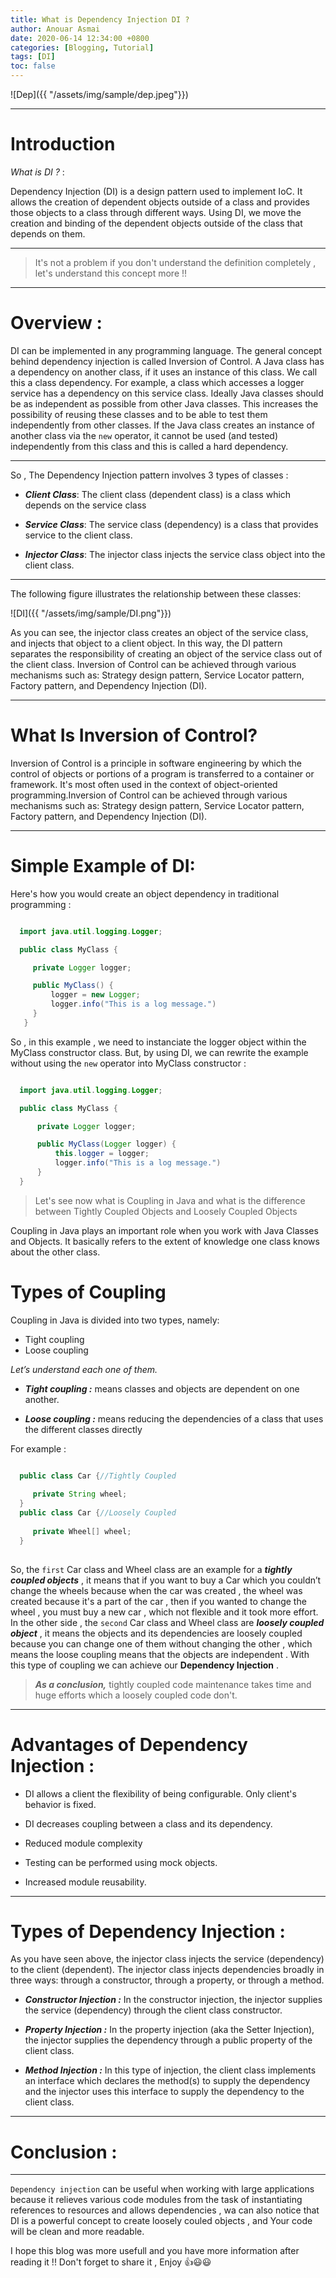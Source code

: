 ```yaml
---
title: What is Dependency Injection DI ?
author: Anouar Asmai
date: 2020-06-14 12:34:00 +0800
categories: [Blogging, Tutorial]
tags: [DI]
toc: false
---
```


![Dep]({{ "/assets/img/sample/dep.jpeg"}})

---

# Introduction

   *What is DI ?* : 
   
   Dependency Injection (DI) is a design pattern used to implement IoC. It allows the creation of dependent objects outside of a class and provides those objects to a class through different ways. Using DI, we move the creation and binding of the dependent objects outside of the class that depends on them.
 
 ***
 
> It's not a problem if you don't understand the definition completely , let's understand this concept more !!

***

# Overview :

  DI can be implemented in any programming language. The general concept behind dependency injection is called Inversion of Control.
A Java class has a dependency on another class, if it uses an instance of this class. We call this a class dependency. For example, a class which accesses a logger service has a dependency on this service class.
Ideally Java classes should be as independent as possible from other Java classes. This increases the possibility of reusing these classes and to be able to test them independently from other classes.
If the Java class creates an instance of another class via the `new` operator, it cannot be used (and tested) independently from this class and this is called a hard dependency.
 
 
***
 
So , The Dependency Injection pattern involves 3 types of classes :

 - ***Client Class***: The client class (dependent class) is a class which depends on the service class

 - ***Service Class***: The service class (dependency) is a class that provides service to the client class.

 - ***Injector Class***: The injector class injects the service class object into the client class.

***

The following figure illustrates the relationship between these classes:

![DI]({{ "/assets/img/sample/DI.png"}})

As you can see, the injector class creates an object of the service class, and injects that object to a client object. In this way, the DI pattern separates the responsibility of creating an object of the service class out of the client class. Inversion of Control can be achieved through various mechanisms such as: Strategy design pattern, Service Locator pattern, Factory pattern, and Dependency Injection (DI).

***


# What Is Inversion of Control?

 Inversion of Control is a principle in software engineering by which the control of objects or portions of a program is transferred to a container or framework. It's most often used in the context of object-oriented programming.Inversion of Control can be achieved through various mechanisms such as: Strategy design pattern, Service Locator pattern, Factory pattern, and Dependency Injection (DI).
 
---
 
# Simple Example of DI:
 
 
   Here's how you would create an object dependency in traditional programming :
 
 ```java
 
   import java.util.logging.Logger;

   public class MyClass {

      private Logger logger;

      public MyClass() {
          logger = new Logger;
          logger.info("This is a log message.")
      }
    }
  ```
 
So , in this example , we need to instanciate the logger object within the MyClass constructor class.
But, by using DI, we can rewrite the example without using the `new` operator into MyClass constructor :


```java

  import java.util.logging.Logger;

  public class MyClass {

      private Logger logger;

      public MyClass(Logger logger) {
          this.logger = logger;
          logger.info("This is a log message.")
      }
  }
```


 
> Let's see now what is Coupling in Java and what is the difference between Tightly Coupled Objects and Loosely Coupled Objects


 Coupling in Java plays an important role when you work with Java Classes and Objects. It basically refers to the extent of knowledge one class knows about the other class.
 
 
 
# Types of Coupling

Coupling in Java is divided into two types, namely:

   - Tight coupling
   - Loose coupling
    
*Let’s understand each one of them.*


  - ***Tight coupling :*** means classes and objects are dependent on one another.
 
  - ***Loose coupling :*** means reducing the dependencies of a class that uses the different classes directly

For example :

```java

  public class Car {//Tightly Coupled
  
     private String wheel;
  }
  public class Car {//Loosely Coupled
  
     private Wheel[] wheel;   
  }
  
```


 So, the `first` Car class and Wheel class are an example for a ***tightly coupled objects*** , it means that if you want to buy a Car which you couldn’t change the wheels because when the car was created , the wheel was created because it's a part of the car , then if you wanted to change the wheel , you must buy a new car , which not flexible and it took more effort. In the other side , the `second` Car class and Wheel class are ***loosely coupled object*** , it means the objects and its dependencies are loosely coupled because you can change one of them without changing the other , which means the loose coupling means that the objects are independent . With this type of coupling we can achieve our **Dependency Injection** .
 
 
  > ***As a conclusion,*** tightly coupled code maintenance takes time and huge efforts which a loosely coupled code don't.
  
  
  ***
  
  
  
# Advantages of Dependency Injection :
  
  
   - DI allows a client the flexibility of being configurable. Only client's behavior is fixed.
   
   - DI decreases coupling between a class and its dependency.
   
   - Reduced module complexity
   
   - Testing can be performed using mock objects.
   
   - Increased module reusability.
   
  ***
   
# Types of Dependency Injection :
   

   As you have seen above, the injector class injects the service (dependency) to the client (dependent). The injector class injects dependencies broadly in three ways: through a constructor, through a property, or through a method.

   - ***Constructor Injection :*** In the constructor injection, the injector supplies the service (dependency) through the client class constructor.

   - ***Property Injection :*** In the property injection (aka the Setter Injection), the injector supplies the dependency through a public property of the client class.

   - ***Method Injection :*** In this type of injection, the client class implements an interface which declares the method(s) to supply the dependency and the injector uses this interface to supply the dependency to the client class.
   
***

# Conclusion :

---
 
  `Dependency injection` can be useful when working with large applications because it relieves various code modules from the task of instantiating references to resources and allows dependencies , wa can also notice that DI is a powerful concept to create loosely couled objects , and Your code will be clean and more readable.
  
  I hope this blog was more usefull and you have more information after reading it !! Don't forget to share it , Enjoy 👍😃😃



